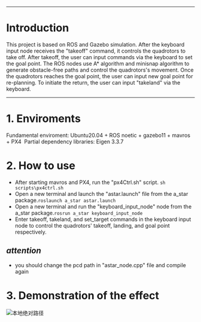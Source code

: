

---

# Introduction

This project is based on ROS and Gazebo simulation. After the keyboard input node receives the "takeoff" command, it controls the quadrotors to take off. After takeoff, the user can input commands via the keyboard to set the goal point. The ROS nodes use A* algorithm and minisnap algorithm to generate obstacle-free paths and control the quadrotors's movement. Once the quadrotors reaches the goal point, the user can input new goal point for re-planning. To initiate the return, the user can input "takeland" via the keyboard.

---


# 1. Enviroments

Fundamental enviroment: Ubuntu20.04 + ROS noetic + gazebo11 + mavros + PX4&nbsp;
Partial dependency libraries: Eigen 3.3.7

# 2. How to use
* After starting mavros and PX4, run the "px4Ctrl.sh" script.
`sh scripts\px4ctrl.sh`
* Open a new terminal and launch the "astar.launch" file from the a_star package.`roslaunch a_star astar.launch`
* Open a new terminal and run the "keyboard_input_node" node from the a_star package.`rosrun a_star keyboard_input_node`
* Enter takeoff, takeland, and set_target commands in the keyboard input node to control the quadrotors' takeoff, landing, and goal point respectively.
## *attention*
* you should change the pcd path in "astar_node.cpp" file and compile again 
# 3. Demonstration of the effect

![本地绝对路径](../../gif/astar.gif)
